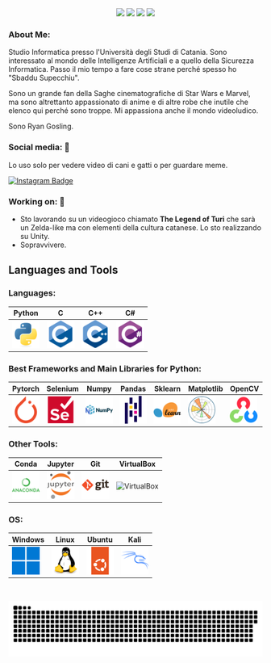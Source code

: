 <div align="center">
	<img src=https://github-profile-trophy.vercel.app/?username=GiuseppeBellamacina&&title=Repositories,MultipleLang,Stars,Commits,Experience,Followers&theme=darkhub />
	<img src=https://github-readme-stats.vercel.app/api?username=GiuseppeBellamacina&show_icons=true&count_private=true&theme=transparent />
	<img src=https://github-readme-stats.vercel.app/api/top-langs/?username=GiuseppeBellamacina&size_weight=0.5&count_weight=0.5&layout=compact&theme=transparent />
	<img src=https://github-profile-summary-cards.vercel.app/api/cards/profile-details?username=GiuseppeBellamacina&theme=github_dark />
</div>

### About Me: 
Studio Informatica presso l'Università degli Studi di Catania. Sono interessato al mondo delle Intelligenze Artificiali e a quello della Sicurezza Informatica. Passo il mio tempo a fare cose strane perché spesso ho "Sbaddu Supecchiu".

Sono un grande fan della Saghe cinematografiche di Star Wars e Marvel, ma sono altrettanto appassionato di anime e di  altre robe che inutile che elenco qui perché sono troppe. Mi appassiona anche il mondo videoludico.

Sono Ryan Gosling.
 
### Social media: 📡  

Lo uso solo per vedere video di cani e gatti o per guardare meme.

[![Instagram Badge](https://img.shields.io/badge/Instagram-E4405F?style=for-the-badge&logo=instagram&logoColor=white)](https://www.instagram.com/giuseppe_bellamacina/)

### Working on: 🚀

- Sto lavorando su un videogioco chiamato **The Legend of Turi** che sarà un Zelda-like ma con elementi della cultura catanese. Lo sto realizzando su Unity.
- Sopravvivere.

## Languages and Tools 
<div>

### Languages:
| Python | C | C++ | C# |
|----------|----------|----------|----------|
|  <img src="https://github.com/devicons/devicon/blob/master/icons/python/python-original.svg" title="Python"  alt="Python" width="55" height="55"/> |  <img src="https://github.com/devicons/devicon/blob/master/icons/c/c-original.svg" title="C"  alt="C" width="55" height="55"/> |  <img src="https://github.com/devicons/devicon/blob/master/icons/cplusplus/cplusplus-original.svg" title="C++" alt="C++" width="55" height="55"/> |  <img src="https://github.com/devicons/devicon/blob/master/icons/csharp/csharp-original.svg" title="C#" alt="C#" width="55" height="55"/>|

### Best Frameworks and Main Libraries for Python:

| Pytorch | Selenium | Numpy | Pandas | Sklearn | Matplotlib | OpenCV |
|----------|----------|----------|----------|----------|----------|----------|
|  <img src="https://github.com/devicons/devicon/blob/master/icons/pytorch/pytorch-original.svg" title="Pytorch"  alt="Pytorch" width="55" height="55"/>|  <img src="https://github.com/devicons/devicon/blob/master/icons/selenium/selenium-original.svg" title="Selenium"  alt="Selenium" width="55" height="55"/>|  <img src="https://github.com/devicons/devicon/blob/master/icons/numpy/numpy-original-wordmark.svg" title="Numpy" alt="Numpy" width="55" height="55"/>|  <img src="https://github.com/devicons/devicon/blob/master/icons/pandas/pandas-original.svg" title="Pandas" alt="Pandas" width="55" height="55"/>|  <img src="https://github.com/devicons/devicon/blob/master/icons/scikitlearn/scikitlearn-original.svg" title="sklearn" alt="sklearn" width="55" height="55"/>|  <img src="https://github.com/devicons/devicon/blob/master/icons/matplotlib/matplotlib-original.svg" title="mpl" alt="mpl" width="55" height="55"/>| <img src="https://github.com/devicons/devicon/blob/master/icons/opencv/opencv-original.svg" title="mpl" alt="mpl" width="55" height="55"/>|

### Other Tools:

| Conda | Jupyter | Git| VirtualBox|
|----------|----------|----------|----------|
|<img src="https://github.com/devicons/devicon/blob/master/icons/anaconda/anaconda-original-wordmark.svg" title="Anaconda" alt="Conda" width="55" height="55"/>|<img src="https://github.com/devicons/devicon/blob/master/icons/jupyter/jupyter-original-wordmark.svg" title="Jupiter" alt="Jupiter" width="55" height="55"/>|<img src="https://github.com/devicons/devicon/blob/master/icons/git/git-original-wordmark.svg" title="Git" alt="Git" width="55" height="55"/>|<img src="https://banner2.cleanpng.com/20190501/xvt/kisspng-computer-icons-virtualbox-portable-network-graphic-virtualbox-icon-of-line-style-available-in-svg-5cca247f73f9e3.6112721115567514874751.jpg" title="VirtualBox" alt="VirtualBox" width="80" height="55"/>|

### OS:

| Windows | Linux | Ubuntu | Kali |
|----------|----------|----------|----------|
| <img src="https://github.com/devicons/devicon/blob/master/icons/windows11/windows11-original.svg" title="Windows" alt="Windows" width="55" height="55"/> | <img src="https://github.com/devicons/devicon/blob/master/icons/linux/linux-original.svg" title="Linux" alt="Linux" width="55" height="55"/> | <img src="https://github.com/devicons/devicon/blob/master/icons/ubuntu/ubuntu-original.svg" title="Ubuntu" alt="Ubuntu" width="55" height="55"/> | <img src="https://github.com/canaleal/devicon/blob/new-icon-kali-linux/icons/kalilinux/kalilinux-original-wordmark.svg" title="Linux" alt="Linux" width="55" height="55"/> |
</div>
 
<div id="header" align="center">
  <img src="https://komarev.com/ghpvc/?username=GiuseppeBellamacina&style=for-the-badge&color=blue" alt=""/>
</div>

<p align="center">
 <img width="1000" src="assets/github-snake.svg" alt="snake"/>
</p>